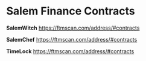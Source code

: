 # Salem Finance Contracts

**SalemWitch**
https://ftmscan.com/address/#contracts

**SalemChef**
https://ftmscan.com/address/#contracts

**TimeLock**
https://ftmscan.com/address/#contracts
